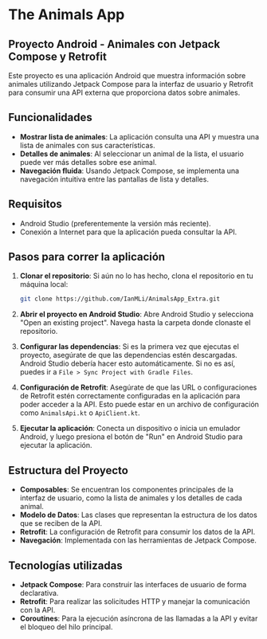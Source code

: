# The Animals App
## Proyecto Android - Animales con Jetpack Compose y Retrofit

Este proyecto es una aplicación Android que muestra información sobre animales utilizando Jetpack Compose para la interfaz de usuario y Retrofit para consumir una API externa que proporciona datos sobre animales.

## Funcionalidades

- **Mostrar lista de animales**: La aplicación consulta una API y muestra una lista de animales con sus características.
- **Detalles de animales**: Al seleccionar un animal de la lista, el usuario puede ver más detalles sobre ese animal.
- **Navegación fluida**: Usando Jetpack Compose, se implementa una navegación intuitiva entre las pantallas de lista y detalles.

## Requisitos

- Android Studio (preferentemente la versión más reciente).
- Conexión a Internet para que la aplicación pueda consultar la API.

## Pasos para correr la aplicación

1. **Clonar el repositorio**:
   Si aún no lo has hecho, clona el repositorio en tu máquina local:
   ```bash
   git clone https://github.com/IanMLi/AnimalsApp_Extra.git
   ```

2. **Abrir el proyecto en Android Studio**:
   Abre Android Studio y selecciona "Open an existing project". Navega hasta la carpeta donde clonaste el repositorio.

3. **Configurar las dependencias**:
   Si es la primera vez que ejecutas el proyecto, asegúrate de que las dependencias estén descargadas. Android Studio debería hacer esto automáticamente. Si no es así, puedes ir a `File > Sync Project with Gradle Files`.

4. **Configuración de Retrofit**:
   Asegúrate de que las URL o configuraciones de Retrofit estén correctamente configuradas en la aplicación para poder acceder a la API. Esto puede estar en un archivo de configuración como `AnimalsApi.kt` o `ApiClient.kt`.

5. **Ejecutar la aplicación**:
   Conecta un dispositivo o inicia un emulador Android, y luego presiona el botón de "Run" en Android Studio para ejecutar la aplicación.

## Estructura del Proyecto

- **Composables**: Se encuentran los componentes principales de la interfaz de usuario, como la lista de animales y los detalles de cada animal.
- **Modelo de Datos**: Las clases que representan la estructura de los datos que se reciben de la API.
- **Retrofit**: La configuración de Retrofit para consumir los datos de la API.
- **Navegación**: Implementada con las herramientas de Jetpack Compose.

## Tecnologías utilizadas

- **Jetpack Compose**: Para construir las interfaces de usuario de forma declarativa.
- **Retrofit**: Para realizar las solicitudes HTTP y manejar la comunicación con la API.
- **Coroutines**: Para la ejecución asíncrona de las llamadas a la API y evitar el bloqueo del hilo principal.
